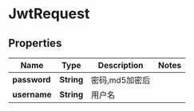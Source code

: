 
# JwtRequest

## Properties
Name | Type | Description | Notes
------------ | ------------- | ------------- | -------------
**password** | **String** | 密码,md5加密后 | 
**username** | **String** | 用户名 | 



